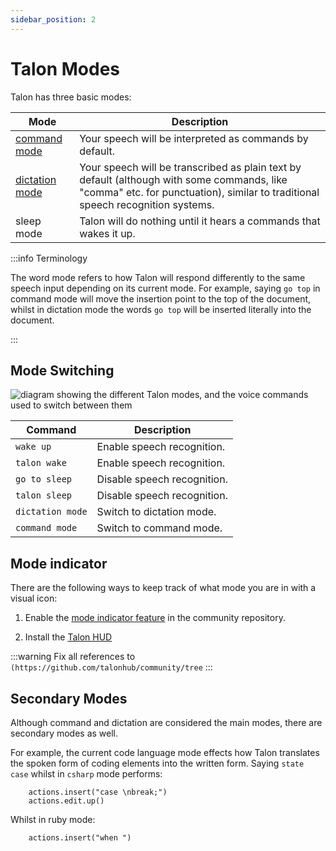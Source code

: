 ```yaml
---
sidebar_position: 2
---
```


# Talon Modes

Talon has three basic modes:

| Mode          | Description                 |
| ---------------- | --------------------------- |
| [command mode](./Command%20Mode/command_mode.md)        | Your speech will be interpreted as commands by default.  |
| [dictation mode](./dictation_mode.md)        | Your speech will be transcribed as plain text by default (although with some commands, like "comma" etc. for punctuation), similar to traditional speech recognition systems.  |
| sleep mode | Talon will do nothing until it hears a commands that wakes it up.|

:::info Terminology

The word mode refers to how Talon will respond differently to the same speech input depending on its current mode.
For example, saying `go top` in command mode will move the insertion point to the top of the document,
whilst in dictation mode the words `go top` will be inserted literally into the document.

:::


## Mode Switching


<!--- the source is in diagrams\basic_talon_modes.graphml ---> 

<img src="/img/basic_talon_modes.png/"
     alt="diagram showing the different Talon modes, and the voice commands used to switch between them"
 />

| Command          | Description                 |
| ---------------- | --------------------------- |
| `wake up`        | Enable speech recognition.  |
| `talon wake`     | Enable speech recognition.  |
| `go to sleep`    | Disable speech recognition. |
| `talon sleep`    | Disable speech recognition. |
| `dictation mode` | Switch to dictation mode.   |
| `command mode`   | Switch to command mode.     |

## Mode indicator

There are the following ways to keep track of what mode you are in with a visual icon:

1. Enable the [mode indicator feature](https://github.com/talonhub/community/tree/main/plugin/mode_indicator) in the community repository.

2. Install the [Talon HUD](/docs/Integrations/Details/talon-hud.md) 

:::warning
Fix all references to `(https://github.com/talonhub/community/tree`
:::

## Secondary Modes

Although command and dictation are considered the main modes, there are secondary modes as well.

For example, the current code language mode effects how Talon translates the spoken form of coding elements
into the written form. Saying `state case` whilst in `csharp` mode performs:
```talon
    actions.insert("case \nbreak;")
    actions.edit.up()
```

Whilst in ruby mode:
```talon
    actions.insert("when ")
```